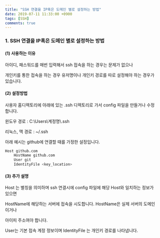 ```yaml
---
title: "SSH 연결을 IP혹은 도메인 별로 설정하는 방법"
date: 2019-07-11 11:33:00 +0900
tags: [SSH]
comments: true
---
```


### 1. SSH 연결을 IP혹은 도메인 별로 설정하는 방법

#### (1) 사용하는 이유

아이디, 패스워드를 매번 입력해서 ssh 접속을 하는 경우는 문제가 없으나

개인키를 통한 접속을 하는 경우 유저명이나 개인키 경로를 따로 설정해야 하는 경우가 있습니다.

#### (2) 설정방법

사용자 홈디렉토리에 아래에 있는 .ssh 디렉토리로 가서 config 파일을 만들거나 수정합니다.

윈도우 경로 : C:\Users\계정명\\.ssh

리눅스, 맥 경로 : ~/.ssh

아래 예시는 github에 연결할 때를 가정한 설정입니다.

``` sh
Host github.com
    HostName github.com
    User git
    IdentityFile <key_location>
```

#### (3) 추가 설명

Host 는 별칭을 의미하며 ssh 연결시에 config 파일에 해당 Host와 일치하는 정보가 있으면

HostName에 해당하는 서버에 접속을 시도합니다. HostName은 실제 서버의 도메인이거나

아이피 주소여야 합니다.

User는 기본 접속 계정 정보이며 IdentityFile 는 개인키 경로를 나타냅니다.

